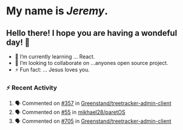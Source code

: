 #  My name is  *Jeremy*.
## Hello there! I hope you are having a wondeful day! 👋

- 🌱 I’m currently learning ... React.
- 👯 I’m looking to collaborate on ...anyones open source project.
- ⚡ Fun fact: ... Jesus loves you.

<!-- ![Jeremy's GitHub stats](https://github-readme-stats.vercel.app/api?username=jeremydthomas&show_icons=true&theme=dark)[![Top Langs](https://github-readme-stats.vercel.app/api/top-langs/?username=jeremydthomas&layout=compact)](https://github.com/jeremydthomas/github-readme-stats) -->

### :zap: Recent Activity
<!--START_SECTION:activity-->
1. 🗣 Commented on [#357](https://github.com/Greenstand/treetracker-admin-client/issues/357) in [Greenstand/treetracker-admin-client](https://github.com/Greenstand/treetracker-admin-client)
2. 🗣 Commented on [#55](https://github.com/mikhael28/paretOS/issues/55) in [mikhael28/paretOS](https://github.com/mikhael28/paretOS)
3. 🗣 Commented on [#705](https://github.com/Greenstand/treetracker-admin-client/issues/705) in [Greenstand/treetracker-admin-client](https://github.com/Greenstand/treetracker-admin-client)
<!--END_SECTION:activity-->

<!--
**jeremydthomas/jeremydthomas** is a ✨ _special_ ✨ repository because its `README.md` (this file) appears on your GitHub profile.

Here are some ideas to get you started:

- 🔭 I’m currently working on ...
- 🌱 I’m currently learning ...
- 👯 I’m looking to collaborate on ...
- 🤔 I’m looking for help with ...
- 💬 Ask me about ...
- 📫 How to reach me: ...
- 😄 Pronouns: ...
- ⚡ Fun fact: ...
# title 1
## title 2
### title 3
#### title 4
##### title 5
###### title 6

Text that is **bold**, *italic* and ~~strikethrough~~

* [ ] Item 2
   * [x] Sub Item 2b
* [ ] Item 1

1. Item 1
   1. Item 1
1. Item 2

| Column 1 | Column 2 | Column 3 |
| :--- | :---: | ---: |
| Row 1a | Row 1b | Row 1c |
| Row 2a | Row 2b | Row 2c |

This is a [link](https://mlh.io)

this is inline `code`, here is a block of code below 👇

```ts
const name: string = 'Eddie Jaoude';

// log name
console.log(name);
```

> I am a quote to give context

I am normal text talking about the above quote ☝️ 
-->
